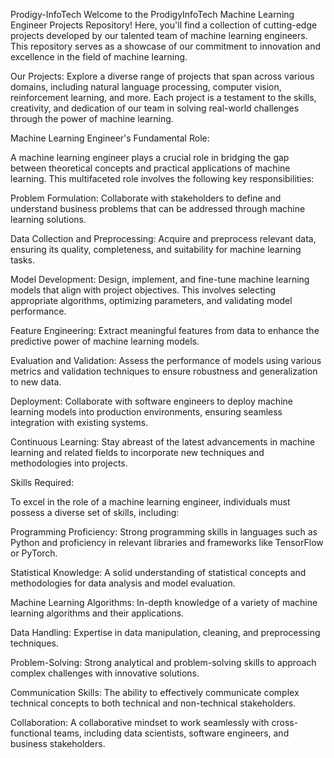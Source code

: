 Prodigy-InfoTech
Welcome to the ProdigyInfoTech Machine Learning Engineer Projects Repository! Here, you'll find a collection of cutting-edge projects developed by our talented team of machine learning engineers. This repository serves as a showcase of our commitment to innovation and excellence in the field of machine learning.

Our Projects: Explore a diverse range of projects that span across various domains, including natural language processing, computer vision, reinforcement learning, and more. Each project is a testament to the skills, creativity, and dedication of our team in solving real-world challenges through the power of machine learning.

Machine Learning Engineer's Fundamental Role:

A machine learning engineer plays a crucial role in bridging the gap between theoretical concepts and practical applications of machine learning. This multifaceted role involves the following key responsibilities:

Problem Formulation: Collaborate with stakeholders to define and understand business problems that can be addressed through machine learning solutions.

Data Collection and Preprocessing: Acquire and preprocess relevant data, ensuring its quality, completeness, and suitability for machine learning tasks.

Model Development: Design, implement, and fine-tune machine learning models that align with project objectives. This involves selecting appropriate algorithms, optimizing parameters, and validating model performance.

Feature Engineering: Extract meaningful features from data to enhance the predictive power of machine learning models.

Evaluation and Validation: Assess the performance of models using various metrics and validation techniques to ensure robustness and generalization to new data.

Deployment: Collaborate with software engineers to deploy machine learning models into production environments, ensuring seamless integration with existing systems.

Continuous Learning: Stay abreast of the latest advancements in machine learning and related fields to incorporate new techniques and methodologies into projects.

Skills Required:

To excel in the role of a machine learning engineer, individuals must possess a diverse set of skills, including:

Programming Proficiency: Strong programming skills in languages such as Python and proficiency in relevant libraries and frameworks like TensorFlow or PyTorch.

Statistical Knowledge: A solid understanding of statistical concepts and methodologies for data analysis and model evaluation.

Machine Learning Algorithms: In-depth knowledge of a variety of machine learning algorithms and their applications.

Data Handling: Expertise in data manipulation, cleaning, and preprocessing techniques.

Problem-Solving: Strong analytical and problem-solving skills to approach complex challenges with innovative solutions.

Communication Skills: The ability to effectively communicate complex technical concepts to both technical and non-technical stakeholders.

Collaboration: A collaborative mindset to work seamlessly with cross-functional teams, including data scientists, software engineers, and business stakeholders.

